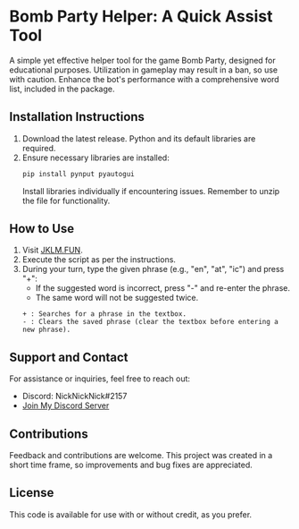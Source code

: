 
# Bomb Party Helper: A Quick Assist Tool
A simple yet effective helper tool for the game Bomb Party, designed for educational purposes. Utilization in gameplay may result in a ban, so use with caution. Enhance the bot's performance with a comprehensive word list, included in the package.

## Installation Instructions
1. Download the latest release. Python and its default libraries are required.
2. Ensure necessary libraries are installed:
   ```bash
   pip install pynput pyautogui
   ```
   Install libraries individually if encountering issues. Remember to unzip the file for functionality.

## How to Use
1. Visit [JKLM.FUN](https://JKLM.FUN).
2. Execute the script as per the instructions.
3. During your turn, type the given phrase (e.g., "en", "at", "ic") and press "+":
   - If the suggested word is incorrect, press "-" and re-enter the phrase.
   - The same word will not be suggested twice.
   ```
   + : Searches for a phrase in the textbox.
   - : Clears the saved phrase (clear the textbox before entering a new phrase).
   ```

## Support and Contact
For assistance or inquiries, feel free to reach out:
- Discord: NickNickNick#2157
- [Join My Discord Server](https://discord.gg/EwQ5HGP)

## Contributions
Feedback and contributions are welcome. This project was created in a short time frame, so improvements and bug fixes are appreciated.

## License
This code is available for use with or without credit, as you prefer.
